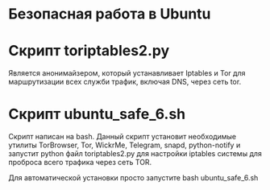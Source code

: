 # Безопасная работа в Ubuntu

# Скрипт toriptables2.py 
Является анонимайзером, который устанавливает Iptables и Tor для маршрутизации всех служби трафик, включая DNS, через сеть tor.

# Скрипт ubuntu_safe_6.sh 
Скрипт написан на bash. Данный скрипт установит необходимые утилиты TorBrowser, Tor, WickrMe, Telegram, snapd, python-notify
и запустит python файл toriptables2.py для настройки iptables системы для проброса всего трафика через сеть TOR. 
<p>Для автоматической установки просто запустите bash ubuntu_safe_6.sh 
